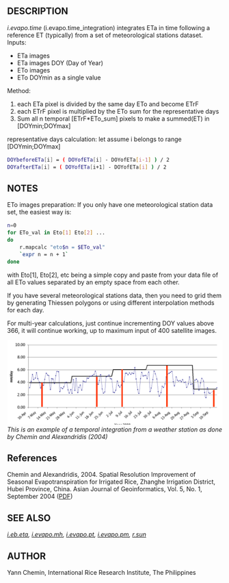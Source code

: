 ## DESCRIPTION

*i.evapo.time* (i.evapo.time_integration) integrates ETa in time
following a reference ET (typically) from a set of meteorological
stations dataset. Inputs:

- ETa images
- ETa images DOY (Day of Year)
- ETo images
- ETo DOYmin as a single value

Method:

1. each ETa pixel is divided by the same day ETo and become ETrF
2. each ETrF pixel is multiplied by the ETo sum for the representative
    days
3. Sum all n temporal \[ETrF\*ETo_sum\] pixels to make a summed(ET) in
    \[DOYmin;DOYmax\]

representative days calculation: let assume i belongs to range
\[DOYmin;DOYmax\]

```bash
DOYbeforeETa[i] = ( DOYofETa[i] - DOYofETa[i-1] ) / 2
DOYafterETa[i] = ( DOYofETa[i+1] - DOYofETa[i] ) / 2
```

## NOTES

ETo images preparation: If you only have one meteorological station data
set, the easiest way is:

```bash
n=0
for ETo_val in Eto[1] Eto[2] ...
do
    r.mapcalc "eto$n = $ETo_val"
    `expr n = n + 1`
done
```

with Eto\[1\], Eto\[2\], etc being a simple copy and paste from your
data file of all ETo values separated by an empty space from each other.

If you have several meteorological stations data, then you need to grid
them by generating Thiessen polygons or using different interpolation
methods for each day.

For multi-year calculations, just continue incrementing DOY values above
366, it will continue working, up to maximum input of 400 satellite
images.

![Temporal integration from a weather station](i_evapo_time.png)
*This is an example of a temporal integration from a weather station as
done by Chemin and Alexandridis (2004)*

## References

Chemin and Alexandridis, 2004. Spatial Resolution Improvement of
Seasonal Evapotranspiration for Irrigated Rice, Zhanghe Irrigation
District, Hubei Province, China. Asian Journal of Geoinformatics, Vol.
5, No. 1, September 2004
([PDF](https://ikee.lib.auth.gr/record/270217/files/Chemin-Alexandridis.pdf))

## SEE ALSO

*[i.eb.eta](i.eb.eta.md), [i.evapo.mh](i.evapo.mh.md),
[i.evapo.pt](i.evapo.pt.md), [i.evapo.pm](i.evapo.pm.md),
[r.sun](r.sun.md)*

## AUTHOR

Yann Chemin, International Rice Research Institute, The Philippines
